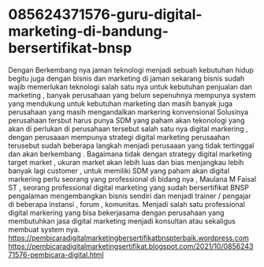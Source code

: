 # 085624371576-guru-digital-marketing-di-bandung-bersertifikat-bnsp
Dengan Berkembang nya jaman teknologi menjadi sebuah kebutuhan hidup begitu juga dengan bisnis dan marketing di jaman sekarang bisnis sudah wajib memerlukan teknologi salah satu nya untuk kebutuhan penjualan dan marketing , banyak perusahaan yang belum sepenuhnya mempunya system yang mendukung untuk kebutuhan marketing dan masih banyak juga perusahaan yang masih mengandalkan markering konvensional  Solusinya perusahaan tersbut harus punya SDM yang paham akan tekonologi yang akan di perlukan di perusahaan tersebut salah satu nya digital markering , dengan perusaaan mempunya strategi digital marketing perusaahan terusebut sudah beberapa langkah menjadi perusaaan yang tidak tertinggal dan akan berkembang .  Bagaimana tidak dengan strategy digital marketing target market , ukuran market akan lebih luas dan bias menjangkau lebih banyak lagi customer , untuk memiliki SDM yang paham akan digital markering perlu seorang yang professional di bidang nya ,  Maulana M Faisal ST , seorang professional digital marketing yang sudah bersertifikat BNSP pengalaman mengembangkan bisnis sendiri dan menjadi trainer / pengajar di beberapa instansi , forum , komunitas. Menjadi salah satu professional digital markering yang bisa bekerjasama dengan perusahaan yang membutuhkan jasa digital marketing menjadi konsultan atau sekaligus membuat system nya.  https://pembicaradigitalmarketingbersertifikatbnspterbaik.wordpress.com  https://pembicaradigitalmarketingsertifikat.blogspot.com/2021/10/085624371576-pembicara-digital.html
